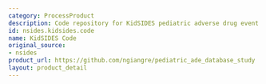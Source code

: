 ```yaml
---
category: ProcessProduct
description: Code repository for KidSIDES pediatric adverse drug event database study
id: nsides.kidsides.code
name: KidSIDES Code
original_source:
- nsides
product_url: https://github.com/ngiangre/pediatric_ade_database_study
layout: product_detail
---
```

